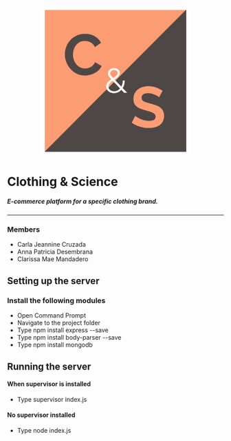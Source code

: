 <p align="center">
  <img src="public/images/logo.png" width="350" title="hover text">
</p>

# Clothing & Science
##### E-commerce platform for a specific clothing brand.
---

### Members 
* Carla Jeannine Cruzada
* Anna Patricia Desembrana
* Clarissa Mae Mandadero 

## Setting up the server
### Install the following modules
* Open Command Prompt
* Navigate to the project folder
* Type npm install express --save
* Type npm install body-parser --save 
* Type npm install mongodb

## Running the server
#### When supervisor is installed
* Type supervisor index.js
#### No supervisor installed 
* Type node index.js


